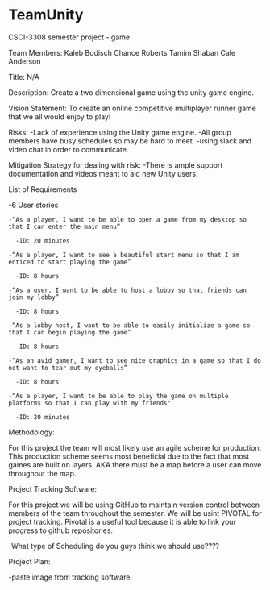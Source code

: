 # TeamUnity
CSCI-3308 semester project - game

Team Members:
Kaleb Bodisch
Chance Roberts
Tamim Shaban
Cale Anderson

Title:
N/A

Description:
Create a two dimensional game using the unity game engine. 

Vision Statement: To create an online competitive multiplayer runner game that we all would enjoy to play!

Risks:
  -Lack of experience using the Unity game engine.
  -All group members have busy schedules so may be hard to meet.
    -using slack and video chat in order to communicate.

Mitigation Strategy for dealing with risk:
  -There is ample support documentation and videos meant to aid new Unity users.
 
List of Requirements

  -6 User stories 
  
    -“As a player, I want to be able to open a game from my desktop so that I can enter the main menu”
    
      -ID: 20 minutes
      
    -“As a player, I want to see a beautiful start menu so that I am enticed to start playing the game”
    
      -ID: 8 hours
      
    -“As a user, I want to be able to host a lobby so that friends can join my lobby”
    
      -ID: 8 hours
      
    -“As a lobby host, I want to be able to easily initialize a game so that I can begin playing the game”
    
      -ID: 8 hours
      
    -“As an avid gamer, I want to see nice graphics in a game so that I do not want to tear out my eyeballs”
    
      -ID: 8 hours
      
    -“As a player, I want to be able to play the game on multiple platforms so that I can play with my friends"
    
      -ID: 20 minutes
      

      
Methodology:

For this project the team will most likely use an agile scheme for production. This production scheme seems most beneficial due to the fact that most games are built on layers. AKA there must be a map before a user can move throughout the map.

Project Tracking Software:

For this project we will be using GitHub to maintain version control between members of the team throughout the semester. 
We will be usint PIVOTAL for project tracking. Pivotal is a useful tool because it is able to link your progress to github repositories.

  -What type of Scheduling do you guys think we should use????
  
Project Plan:

  -paste image from tracking software. 
